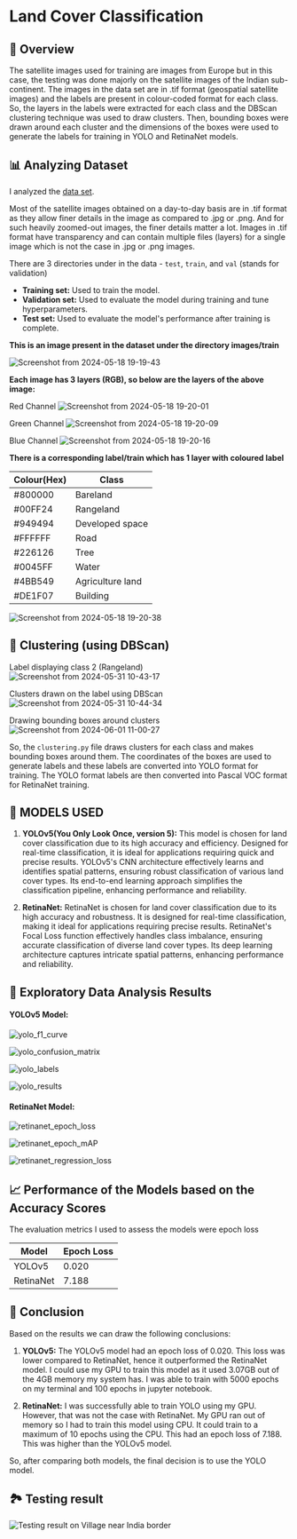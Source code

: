 # Land Cover Classification

## 📝 Overview

The satellite images used for training are images from Europe but in this case, the testing was done majorly on the satellite images of the Indian sub-continent. 
The images in the data set are in .tif format (geospatial satellite images) and the labels are present in colour-coded format for each class.
So, the layers in the labels were extracted for each class and the DBScan clustering technique was used to draw clusters. Then, bounding boxes were drawn around each cluster and the dimensions of the boxes were used to generate the labels for training in YOLO and RetinaNet models.

## 📊 Analyzing Dataset

I analyzed the [data set](https://www.kaggle.com/datasets/aletbm/global-land-cover-mapping-openearthmap).

Most of the satellite images obtained on a day-to-day basis are in .tif format as they allow finer details in the image as compared to .jpg or .png. And for such heavily zoomed-out images, the finer details matter a lot. Images in .tif format have transparency and can contain multiple files (layers) for a single image which is not the case in .jpg or .png images.

There are 3 directories under in the data - `test`, `train`, and `val` (stands for validation)
- **Training set:** Used to train the model.
- **Validation set:** Used to evaluate the model during training and tune hyperparameters.
- **Test set:** Used to evaluate the model's performance after training is complete.

**This is an image present in the dataset under the directory images/train**

![Screenshot from 2024-05-18 19-19-43](https://github.com/ArismitaM/Zense-Project/blob/main/images/p1%20(1).png)

**Each image has 3 layers (RGB), so below are the layers of the above image:**

Red Channel
![Screenshot from 2024-05-18 19-20-01](https://github.com/ArismitaM/Zense-Project/blob/main/images/p2%20(1).png)

Green Channel
![Screenshot from 2024-05-18 19-20-09](https://github.com/ArismitaM/Zense-Project/blob/main/images/p3%20(1).png)

Blue Channel
![Screenshot from 2024-05-18 19-20-16](https://github.com/ArismitaM/Zense-Project/blob/main/images/p4%20(1).png)

**There is a corresponding label/train which has 1 layer with coloured label**

Colour(Hex)  | Class|
-------------|----------|
#800000	     |	Bareland |
#00FF24	     |	Rangeland |
#949494	     |	Developed space |
#FFFFFF	     |	Road |
#226126	     |	Tree |
#0045FF	     |	Water |
#4BB549	     |	Agriculture land |
#DE1F07	     |	Building |

![Screenshot from 2024-05-18 19-20-38](https://github.com/ArismitaM/Zense-Project/blob/main/images/p5%20(1).png)

## 🧵 Clustering (using DBScan)

Label displaying class 2 (Rangeland)
![Screenshot from 2024-05-31 10-43-17](https://github.com/ArismitaM/Zense-Project/blob/main/images/p6%20(1).png)

Clusters drawn on the label using DBScan
![Screenshot from 2024-05-31 10-44-34](https://github.com/ArismitaM/Zense-Project/blob/main/images/p7%20(1).png)

Drawing bounding boxes around clusters
![Screenshot from 2024-06-01 11-00-27](https://github.com/ArismitaM/Zense-Project/blob/main/images/p8%20(1).png)

So, the `clustering.py` file draws clusters for each class and makes bounding boxes around them. The coordinates of the boxes are used to generate labels and these labels are converted into YOLO format for training.
The YOLO format labels are then converted into Pascal VOC format for RetinaNet training.

## 🚀 MODELS USED

 1.  **YOLOv5(You Only Look Once, version 5):** This model is chosen for land cover classification due to its high accuracy and efficiency. Designed for real-time classification, it is ideal for applications requiring quick and precise results. YOLOv5's CNN architecture effectively learns and identifies spatial patterns, ensuring robust classification of various land cover types. Its end-to-end learning approach simplifies the classification pipeline, enhancing performance and reliability.

 2. **RetinaNet:** RetinaNet is chosen for land cover classification due to its high accuracy and robustness. It is designed for real-time classification, making it ideal for applications requiring precise results. RetinaNet's Focal Loss function effectively handles class imbalance, ensuring accurate classification of diverse land cover types. Its deep learning architecture captures intricate spatial patterns, enhancing performance and reliability.

## 🧮  Exploratory Data Analysis Results

#### YOLOv5 Model:

![yolo_f1_curve](https://github.com/ArismitaM/DL-Simplified/blob/main/Global%20Land%20Cover%20Mapping%20using%20Image%20Processing/Images/yolo_F1_curve.png)

![yolo_confusion_matrix](https://github.com/ArismitaM/DL-Simplified/blob/main/Global%20Land%20Cover%20Mapping%20using%20Image%20Processing/Images/yolo_confusion_matrix.png)

![yolo_labels](https://github.com/ArismitaM/DL-Simplified/blob/main/Global%20Land%20Cover%20Mapping%20using%20Image%20Processing/Images/yolo_labels.jpg)

![yolo_results](https://github.com/ArismitaM/DL-Simplified/blob/main/Global%20Land%20Cover%20Mapping%20using%20Image%20Processing/Images/yolo_results.png)

#### RetinaNet Model:

![retinanet_epoch_loss](https://github.com/ArismitaM/DL-Simplified/blob/main/Global%20Land%20Cover%20Mapping%20using%20Image%20Processing/Images/retinanet_epoch_loss.png)

![retinanet_epoch_mAP](https://github.com/ArismitaM/DL-Simplified/blob/main/Global%20Land%20Cover%20Mapping%20using%20Image%20Processing/Images/retinanet_epoch_mAP.png)

![retinanet_regression_loss](https://github.com/ArismitaM/DL-Simplified/blob/main/Global%20Land%20Cover%20Mapping%20using%20Image%20Processing/Images/retinanet_regression_loss.png)

## 📈 Performance of the Models based on the Accuracy Scores
The evaluation metrics I used to assess the models were epoch loss

| Model      | Epoch Loss |
|------------|----------|
| YOLOv5    | 0.020     |
| RetinaNet    | 7.188 |

## 📢 Conclusion
Based on the results we can draw the following conclusions:
1. **YOLOv5:** The YOLOv5 model had an epoch loss of 0.020. This loss was lower compared to RetinaNet, hence it outperformed the RetinaNet model. I could use my GPU to train this model as it used 3.07GB out of the 4GB memory my system has. I was able to train with 5000 epochs on my terminal and 100 epochs in jupyter notebook.

2. **RetinaNet:** I was successfully able to train YOLO using my GPU. However, that was not the case with RetinaNet. My GPU ran out of memory so I had to train this model using CPU. It could train to a maximum of 10 epochs using the CPU. This had an epoch loss of 7.188. This was higher than the YOLOv5 model.

So, after comparing both models, the final decision is to use the YOLO model.

## 🏞️ Testing result
![Testing result on Village near India border](https://github.com/ArismitaM/Zense-Project/blob/main/images/b4.jpg)

